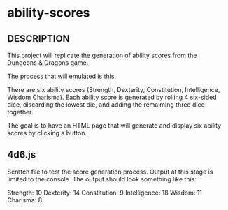 # ability-scores

DESCRIPTION
-----------
This project will replicate the generation of ability scores from the Dungeons & Dragons game.

The process that will emulated is this:

There are six ability scores (Strength, Dexterity, Constitution, Intelligence, Wisdom Charisma).
Each ability score is generated by rolling 4 six-sided dice, discarding the lowest die, and adding the remaiming three dice together.

The goal is to have an HTML page that will generate and display six ability scores by clicking a button.

4d6.js
------
Scratch file to test the score generation process. Output at this stage is limited to the console. The output should look something like this:

Strength: 10
Dexterity: 14
Constitution: 9
Intelligence: 18
Wisdom: 11
Charisma: 8